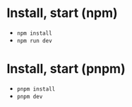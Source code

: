 # Install, start (npm)
- `npm install`
- `npm run dev`

# Install, start (pnpm)
- `pnpm install`
- `pnpm dev`